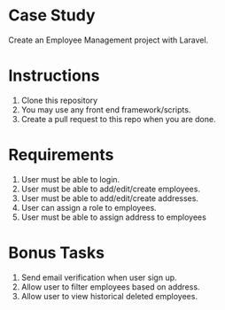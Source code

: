 # Case Study
Create an Employee Management project with Laravel.

# Instructions
1. Clone this repository
2. You may use any front end framework/scripts.
3. Create a pull request to this repo when you are done.

# Requirements
1. User must be able to login.
2. User must be able to add/edit/create employees.
3. User must be able to add/edit/create addresses.
4. User can assign a role to employees.
5. User must be able to assign address to employees

# Bonus Tasks
1. Send email verification when user sign up.
2. Allow user to filter employees based on address.
3. Allow user to view historical deleted employees.
